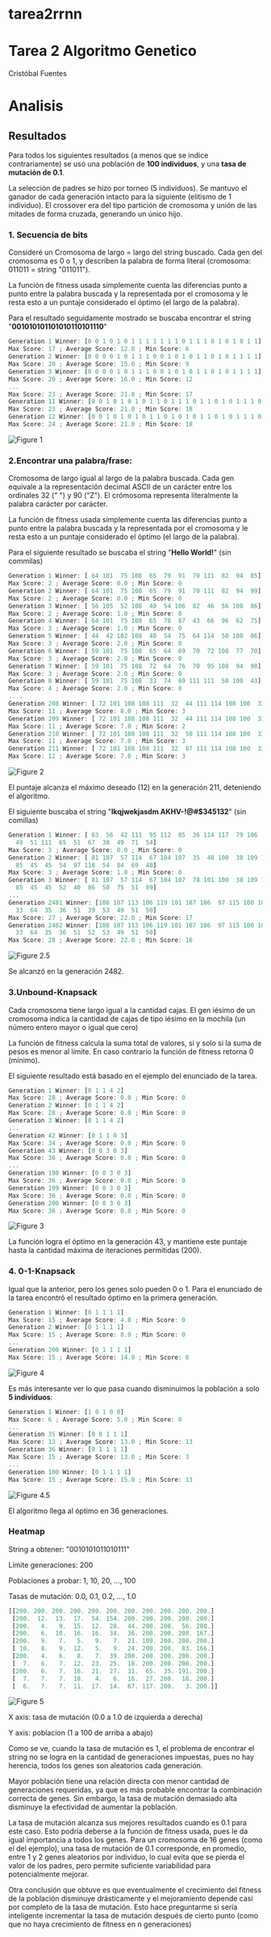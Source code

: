 # tarea2rrnn
# Tarea 2 Algoritmo Genetico

Cristóbal Fuentes

# Analisis

## Resultados

Para todos los siguientes resultados (a menos que se indice contrariamente) se usó una población de **100 individuos**, y una **tasa de mutación de 0.1**.

La selección de padres se hizo por torneo (5 individuos). Se mantuvo el ganador de cada generación intacto para la siguiente (elitismo de 1 individuo). El crossover era del tipo partición de cromosoma y unión de las mitades de forma cruzada, generando un único hijo.

### 1. Secuencia de bits

Consideré un Cromosoma de largo = largo del string buscado. Cada gen del cromosoma es 0 o 1, y describen la palabra de forma literal (cromosoma: 011011 = string "011011").

La función de fitness usada simplemente cuenta las diferencias punto a punto entre la palabra buscada y la representada por el cromosoma y le resta esto a un puntaje considerado el óptimo (el largo de la palabra).

Para el resultado seguidamente mostrado se buscaba encontrar el string "**001010101101010110101110**"

```javascript
Generation 1 Winner: [0 0 1 0 1 0 1 1 1 1 1 1 1 0 1 1 1 0 1 0 1 0 1 1]
Max Score: 17 ; Average Score: 12.0 ; Min Score: 6
Generation 2 Winner: [0 0 0 0 1 0 1 1 1 0 0 1 0 1 0 1 1 0 1 0 1 1 1 1]
Max Score: 20 ; Average Score: 15.0 ; Min Score: 9
Generation 3 Winner: [0 0 0 0 1 0 1 1 1 0 0 1 0 1 0 1 1 0 1 0 1 1 1 1]
Max Score: 20 ; Average Score: 16.0 ; Min Score: 12
...
Max Score: 23 ; Average Score: 21.0 ; Min Score: 17
Generation 11 Winner: [0 0 1 0 1 0 1 0 1 1 0 1 1 1 0 1 1 0 1 0 1 1 1 0]
Max Score: 23 ; Average Score: 21.0 ; Min Score: 18
Generation 12 Winner: [0 0 1 0 1 0 1 0 1 1 0 1 0 1 0 1 1 0 1 0 1 1 1 0]
Max Score: 24 ; Average Score: 21.0 ; Min Score: 18
```

![Figure 1](https://github.com/solzhen/tarea2rrnn/blob/master/figs/Figure_1.5.png)


### 2.Encontrar una palabra/frase:

Cromosoma de largo igual al largo de la palabra buscada. Cada gen equivale a la representación decimal ASCII de un carácter entre los ordinales 32 (" ") y 90 ("Z"). El crómosoma representa literalmente la palabra carácter por carácter.

La función de fitness usada simplemente cuenta las diferencias punto a punto entre la palabra buscada y la representada por el cromosoma y le resta esto a un puntaje considerado el óptimo (el largo de la palabra).

Para el siguiente resultado se buscaba el string "**Hello World!**" (sin commilas)

```javascript
Generation 1 Winner: [ 64 101  75 108  65  79  91  70 111  82  94  85]
Max Score: 2 ; Average Score: 0.0 ; Min Score: 0
Generation 2 Winner: [ 64 101  75 108  65  79  91  70 111  82  94  99]
Max Score: 2 ; Average Score: 0.0 ; Min Score: 0
Generation 3 Winner: [ 56 105  52 108  40  54 106  82  46  56 100  86]
Max Score: 2 ; Average Score: 1.0 ; Min Score: 0
Generation 4 Winner: [ 64 101  75 108  65  78  87  43  66  96  62  75]
Max Score: 3 ; Average Score: 1.0 ; Min Score: 0
Generation 5 Winner: [ 44  42 102 108  40  54  75  64 114  50 100  86]
Max Score: 3 ; Average Score: 2.0 ; Min Score: 0
Generation 6 Winner: [ 59 101  75 108  65  64  69  70  72 108  77  70]
Max Score: 3 ; Average Score: 2.0 ; Min Score: 0
Generation 7 Winner: [ 59 101  75 108  72  64  76  70  95 108  94  98]
Max Score: 3 ; Average Score: 2.0 ; Min Score: 0
Generation 8 Winner: [ 59 101  75 108  33  74  69 111 111  58 100  43]
Max Score: 4 ; Average Score: 2.0 ; Min Score: 0
....
Generation 208 Winner: [ 72 101 108 108 111  32  44 111 114 108 100  33]
Max Score: 11 ; Average Score: 8.0 ; Min Score: 3
Generation 209 Winner: [ 72 101 108 108 111  32  44 111 114 108 100  33]
Max Score: 11 ; Average Score: 7.0 ; Min Score: 2
Generation 210 Winner: [ 72 101 108 108 111  32  50 111 114 108 100  33]
Max Score: 11 ; Average Score: 7.0 ; Min Score: 3
Generation 211 Winner: [ 72 101 108 108 111  32  87 111 114 108 100  33]
Max Score: 12 ; Average Score: 7.0 ; Min Score: 3
```

![Figure 2](https://github.com/solzhen/tarea2rrnn/blob/master/figs/Figure_2.png)

El puntaje alcanza el máximo deseado (12) en la generación 211, deteniendo el algoritmo. 


El siguiente buscaba el string "**lkqjwekjasdm AKHV-!@#$345132**" (sin comillas)


```javascript
Generation 1 Winner: [ 63  56  42 111  95 112  85  36 114 117  79 106  65  48  66 122 100  45
  49  51 111  65  51  67  38  49  71  54]
Max Score: 3 ; Average Score: 0.0 ; Min Score: 0
Generation 2 Winner: [ 81 107  57 114  67 104 107  35  48 100  38 109 104  75  70 117  53 117
  85  45  45  54  97 118  54  84  69  48]
Max Score: 3 ; Average Score: 1.0 ; Min Score: 0
Generation 3 Winner: [ 81 107  57 114  67 104 107  78 101 100  38 109 104  46  70 117  53  56
  85  45  45  52  40  86  50  75  51  89]
...
Generation 2481 Winner: [108 107 113 106 119 101 107 106  97 115 100 109  32  65  75  72  86  45
  33  64  35  36  51  39  53  49  51  50]
Max Score: 27 ; Average Score: 22.0 ; Min Score: 17
Generation 2482 Winner: [108 107 113 106 119 101 107 106  97 115 100 109  32  65  75  72  86  45
  33  64  35  36  51  52  53  49  51  50]
Max Score: 28 ; Average Score: 22.0 ; Min Score: 16
```

![Figure 2.5](https://github.com/solzhen/tarea2rrnn/blob/master/figs/Figure_2.5.png)

Se alcanzó en la generación 2482.

### 3.Unbound-Knapsack

Cada cromosoma tiene largo igual a la cantidad cajas. El gen iésimo de un cromosoma indica la cantidad de cajas de tipo iésimo en la mochila (un número entero mayor o igual que cero)

La función de fitness calcula la suma total de valores, si y solo si la suma de pesos es menor al límite. En caso contrario la función de fitness retorna 0 (mínimo).

El siguiente resultado está basado en el ejemplo del enunciado de la tarea.

```javascript
Generation 1 Winner: [0 1 1 4 2]
Max Score: 28 ; Average Score: 0.0 ; Min Score: 0
Generation 2 Winner: [0 1 1 4 2]
Max Score: 28 ; Average Score: 0.0 ; Min Score: 0
Generation 3 Winner: [0 1 1 4 2]
...
Generation 42 Winner: [0 1 1 0 3]
Max Score: 34 ; Average Score: 0.0 ; Min Score: 0
Generation 43 Winner: [0 0 3 0 3]
Max Score: 36 ; Average Score: 0.0 ; Min Score: 0
...
Generation 198 Winner: [0 0 3 0 3]
Max Score: 36 ; Average Score: 0.0 ; Min Score: 0
Generation 199 Winner: [0 0 3 0 3]
Max Score: 36 ; Average Score: 0.0 ; Min Score: 0
Generation 200 Winner: [0 0 3 0 3]
Max Score: 36 ; Average Score: 0.0 ; Min Score: 0
```

![Figure 3](https://github.com/solzhen/tarea2rrnn/blob/master/figs/Figure_3.png)

La función logra el óptimo en la generación 43, y mantiene este puntaje hasta la cantidad máxima de iteraciones permitidas (200). 


### 4. 0-1-Knapsack

Igual que la anterior, pero los genes solo pueden 0 o 1. Para el enunciado de la tarea encontró el resultado óptimo en la primera generación.

```javascript
Generation 1 Winner: [0 1 1 1 1]
Max Score: 15 ; Average Score: 4.0 ; Min Score: 0
Generation 2 Winner: [0 1 1 1 1]
Max Score: 15 ; Average Score: 8.0 ; Min Score: 0
...
Generation 200 Winner: [0 1 1 1 1]
Max Score: 15 ; Average Score: 14.0 ; Min Score: 0
```

![Figure 4](https://github.com/solzhen/tarea2rrnn/blob/master/figs/Figure_4.png)

Es más interesante ver lo que pasa cuando disminuimos la población a solo **5 individuos**:

```javascript
Generation 1 Winner: [1 0 1 0 0]
Max Score: 6 ; Average Score: 5.0 ; Min Score: 0
...
Generation 35 Winner: [0 0 1 1 1]
Max Score: 13 ; Average Score: 13.0 ; Min Score: 13
Generation 36 Winner: [0 1 1 1 1]
Max Score: 15 ; Average Score: 13.0 ; Min Score: 3
...
Generation 100 Winner: [0 1 1 1 1]
Max Score: 15 ; Average Score: 15.0 ; Min Score: 13
```

![Figure 4.5](https://github.com/solzhen/tarea2rrnn/blob/master/figs/Figure_4.5.png)

El algoritmo llega al óptimo en 36 generaciones.

### Heatmap

String a obtener: "0010101011010111"

Límite generaciones: 200

Poblaciones a probar: 1, 10, 20, ..., 100

Tasas de mutación: 0.0, 0.1, 0.2, ..., 1.0

```javascript
[[200. 200. 200. 200. 200. 200. 200. 200. 200. 200. 200.]
 [200.  12.  13.  17.  54. 154. 200. 200. 200. 200. 200.]
 [200.   4.   9.  15.  12.  28.  44. 200. 200.  56. 200.]
 [200.   6.  10.  16.  16.  34.  36. 200. 200. 200. 167.]
 [200.   9.   7.   5.   9.   7.  21. 109. 200. 200. 200.]
 [ 10.   8.   9.  12.   5.   9.  24. 200. 200.  83. 166.]
 [200.   4.   6.   8.   7.  39. 200. 200. 200. 200. 200.]
 [  7.   6.   7.  12.  23.  25.  18. 200. 200. 200. 200.]
 [200.   6.   7.  16.  21.  27.  31.  65.  35. 191. 200.]
 [  7.   7.   7.  18.   4.   6.  16.  27. 200.  18. 200.]
 [  6.   7.   7.  11.  17.  14.  67. 117. 200.   3. 200.]]
 ```

![Figure 5](https://github.com/solzhen/tarea2rrnn/blob/master/figs/Figure_5.png)

X axis: tasa de mutación (0.0 a 1.0 de izquierda a derecha)

Y axis: poblacion (1 a 100 de arriba a abajo)

Como se ve, cuando la tasa de mutación es 1, el problema de encontrar el string no se logra en la cantidad de generaciones impuestas, pues no hay herencia, todos los genes son aleatorios cada generación.

Mayor población tiene una relación directa con menor cantidad de generaciones requeridas, ya que es más probable encontrar la combinación correcta de genes. Sin embargo, la tasa de mutación demasiado alta disminuye la efectividad de aumentar la población.

La tasa de mutación alcanza sus mejores resultados cuando es 0.1 para este caso. Esto podría deberse a la función de fitness usada, pues le da igual importancia a todos los genes. Para un cromosoma de 16 genes (como el del ejemplo), una tasa de mutación de 0.1 corresponde, en promedio, entre 1 y 2 genes aleatorios por individuo, lo cual evita que se pierda el valor de los padres, pero permite suficiente variabilidad para potencialmente mejorar.

Otra conclusión que obtuve es que eventualmente el crecimiento del fitness de la población disminuye drásticamente y el mejoramiento depende casi por completo de la tasa de mutación. Esto hace preguntarme si sería inteligente incrementar la tasa de mutación después de cierto punto (como que no haya crecimiento de fitness en n generaciones)

